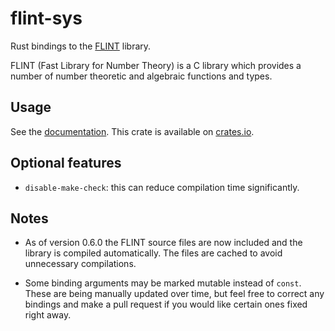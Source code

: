 # flint-sys

Rust bindings to the [FLINT](http://flintlib.org/) library. 

FLINT (Fast Library for Number Theory) is a C library which provides a number
of number theoretic and algebraic functions and types.

## Usage

See the [documentation](https://docs.rs/flint-sys/latest/flint_sys/). This crate is available on [crates.io](https://crates.io/crates/flint-sys).

## Optional features

  * `disable-make-check`: this can reduce compilation time significantly.

## Notes

  * As of version 0.6.0 the FLINT source files are now included and the library is compiled automatically. The files are cached to avoid unnecessary compilations.

  * Some binding arguments may be marked mutable instead of `const`. These are being manually updated over time, but feel free to correct any bindings and make a pull request if you would like certain ones fixed right away.
